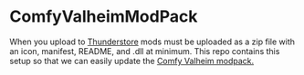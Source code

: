 # ComfyValheimModPack

When you upload to [Thunderstore](https://valheim.thunderstore.io/) mods must be uploaded as a zip file with an icon, manifest, README, and .dll at minimum. This repo contains this setup so that we can easily update the [Comfy Valheim modpack.](https://valheim.thunderstore.io/package/ComfyMods/ComfyValheimPack/)


